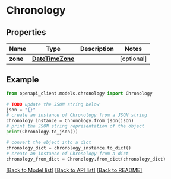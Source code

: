 # Chronology


## Properties

Name | Type | Description | Notes
------------ | ------------- | ------------- | -------------
**zone** | [**DateTimeZone**](DateTimeZone.md) |  | [optional] 

## Example

```python
from openapi_client.models.chronology import Chronology

# TODO update the JSON string below
json = "{}"
# create an instance of Chronology from a JSON string
chronology_instance = Chronology.from_json(json)
# print the JSON string representation of the object
print(Chronology.to_json())

# convert the object into a dict
chronology_dict = chronology_instance.to_dict()
# create an instance of Chronology from a dict
chronology_from_dict = Chronology.from_dict(chronology_dict)
```
[[Back to Model list]](../README.md#documentation-for-models) [[Back to API list]](../README.md#documentation-for-api-endpoints) [[Back to README]](../README.md)


